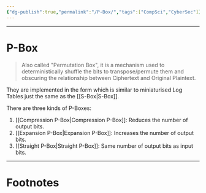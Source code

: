 ```yaml
---
{"dg-publish":true,"permalink":"/P-Box/","tags":["CompSci","CyberSec"]}
---
```



---
# P-Box
> Also called "Permutation Box", it is a mechanism used to deterministically shuffle the bits to transpose/permute them and obscuring the relationship between Ciphertext and Original Plaintext.

They are implemented in the form which is similar to miniaturised Log Tables just the same as the [[S-Box\|S-Box]].

There are three kinds of P-Boxes:
1. [[Compression P-Box\|Compression P-Box]]: Reduces the number of output bits.
2. [[Expansion P-Box\|Expansion P-Box]]: Increases the number of output bits.
3. [[Straight P-Box\|Straight P-Box]]: Same number of output bits as input bits.


---
# Footnotes